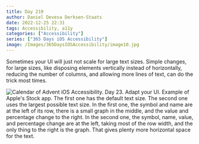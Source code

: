 ```yaml
---
title: Day 219
author: Daniel Devesa Derksen-Staats
date: 2022-12-25 22:31
tags: Accessibility, a11y
categories: ["Accessibility"]
series: ["365 Days iOS Accessibility"]
image: /Images/365DaysIOSAccessibility/image10.jpg
---
```


Sometimes your UI will just not scale for large text sizes. Simple changes, for large sizes, like disposing elements vertically instead of horizontally, reducing the number of columns, and allowing more lines of text, can do the trick most times.

![Calendar of Advent iOS Accessibility. Day 23. Adapt your UI. Example of Apple's Stock app. The first one has the default text size. The second one uses the largest possible text size. In the first one, the symbol and name are at the left of its row, there is a small graph in the middle, and the value and percentage change to the right. In the second one, the symbol, name, value, and percentage change are at the left, taking most of the row width, and the only thing to the right is the graph. That gives plenty more horizontal space for the text.](/Images/365DaysIOSAccessibility/image10.jpg)